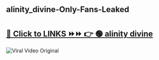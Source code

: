 
 ## alinity_divine-Only-Fans-Leaked

# <h2><a href="https://clipsfans.com/alinity_divine&ref=git">🔗 Click to LINKS ⏩⏩ 👉 🟢 alinity divine </a></h2>

<a href="https://clipsfans.com/alinity_divine&ref=git" rel="nofollow" data-target="animated-image.originalLink"><img src="https://i.ibb.co.com/xMMVF88/686577567.gif" alt="Viral Video Original" style="max-width: 100%; display: inline-block;" data-target="animated-image.originalImage"></a>

